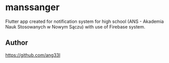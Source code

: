 # manssanger

Flutter app created for notification system for high school (ANS - Akademia Nauk Stosowanych w Nowym Sączu) with use of Firebase system.

## Author

https://github.com/ang33l

